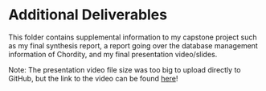 # Additional Deliverables

This folder contains supplemental information to my capstone project such as my final synthesis report, a report going over the database management information of Chordity, and my final presentation video/slides.

Note: The presentation video file size was too big to upload directly to GitHub, but the link to the video can be found [here](https://www.youtube.com/watch?v=5GYGTrb_7XI)!